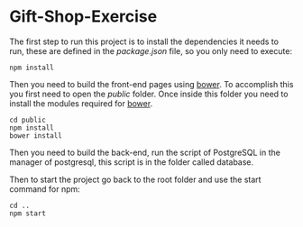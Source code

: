 # Gift-Shop-Exercise

The first step to run this project is to install the dependencies it needs to run, these are defined in the *package.json* file, so you only need to execute:

`npm install`

Then you need to build the front-end pages using [bower](https://bower.io). To accomplish this you first need to open the *public* folder.
Once inside this folder you need to install the modules required for [bower](https://bower.io).

```
cd public
npm install
bower install
```
Then you need to build the back-end, run the script of PostgreSQL in the manager of postgresql, this script is in the folder called database.

Then to start the project go back to the root folder and use the start command for npm:

```
cd ..
npm start
```


